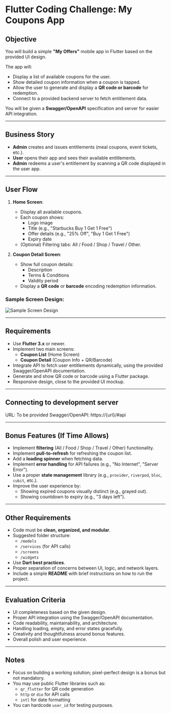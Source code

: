 # Flutter Coding Challenge: My Coupons App

## Objective

You will build a simple **"My Offers"** mobile app in Flutter based on the provided UI design.

The app will:
- Display a list of available coupons for the user.
- Show detailed coupon information when a coupon is tapped.
- Allow the user to generate and display a **QR code or barcode** for redemption.
- Connect to a provided backend server to fetch entitlement data.

You will be given a **Swagger/OpenAPI** specification and server for easier API integration.

---

## Business Story

- **Admin** creates and issues entitlements (meal coupons, event tickets, etc.).
- **User** opens their app and sees their available entitlements.
- **Admin** redeems a user's entitlement by scanning a QR code displayed in the user app.

---

## User Flow

1. **Home Screen**:
   - Display all available coupons.
   - Each coupon shows:
     - Logo image
     - Title (e.g., "Starbucks Buy 1 Get 1 Free")
     - Offer details (e.g., "25% Off", "Buy 1 Get 1 Free")
     - Expiry date
   - (Optional) Filtering tabs: All / Food / Shop / Travel / Other.

2. **Coupon Detail Screen**:
   - Show full coupon details:
     - Description
     - Terms & Conditions
     - Validity period
   - Display a **QR code** or **barcode** encoding redemption information.

### Sample Screen Design:
![Sample Screen Design](./sample-screen.png)

---

## Requirements

- Use **Flutter 3.x** or newer.
- Implement two main screens:
  - **Coupon List** (Home Screen)
  - **Coupon Detail** (Coupon Info + QR/Barcode)
- Integrate API to fetch user entitlements dynamically, using the provided Swagger/OpenAPI documentation.
- Generate and show QR code or barcode using a Flutter package.
- Responsive design, close to the provided UI mockup.

---

## Connecting to development server
URL: To be provided
Swagger/OpenAPI: https://{url}/#api

---

## Bonus Features (If Time Allows)

- Implement **filtering** (All / Food / Shop / Travel / Other) functionality.
- Implement **pull-to-refresh** for refreshing the coupon list.
- Add a **loading spinner** when fetching data.
- Implement **error handling** for API failures (e.g., "No Internet", "Server Error").
- Use a proper **state management** library (e.g., `provider`, `riverpod`, `bloc`, `cubit`, etc.).
- Improve the user experience by:
  - Showing expired coupons visually distinct (e.g., grayed out).
  - Showing countdown to expiry (e.g., "3 days left").

---

## Other Requirements

- Code must be **clean, organized, and modular**.
- Suggested folder structure:
  - `/models`
  - `/services` (for API calls)
  - `/screens`
  - `/widgets`
- Use **Dart best practices**.
- Proper separation of concerns between UI, logic, and network layers.
- Include a simple **README** with brief instructions on how to run the project.

---

## Evaluation Criteria

- UI completeness based on the given design.
- Proper API integration using the Swagger/OpenAPI documentation.
- Code readability, maintainability, and architecture.
- Handling loading, empty, and error states gracefully.
- Creativity and thoughtfulness around bonus features.
- Overall polish and user experience.

---

## Notes

- Focus on building a working solution; pixel-perfect design is a bonus but not mandatory.
- You may use public Flutter libraries such as:
  - `qr_flutter` for QR code generation
  - `http` or `dio` for API calls
  - `intl` for date formatting
- You can hardcode `user_id` for testing purposes.
